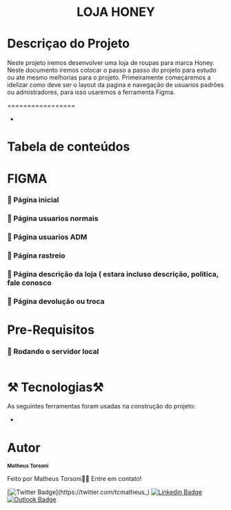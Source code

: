 <h1 align="center">LOJA HONEY</h1>

<h1>Descriçao do Projeto</h1>
<p>
  Neste projeto iremos desenvolver uma loja de roupas para marca Honey. Neste documento iremos colocar o passo a passo do projeto para estudo ou ate mesmo melhorias para o projeto.
  Primeiramente começaremos a idelizar como deve ser o layout da pagina e navegação de usuarios padrões ou admistradores, para isso usaremos a ferramenta Figma.
</p>


=================
<!--ts-->
* 
<!--te-->

Tabela de conteúdos
=================
<!--ts-->

<!--te-->



FIGMA
=================

<h3> 📌 Página inicial </h3>




<h3> 📌 Página usuarios normais </h3>

<h3> 📌 Página usuarios ADM </h3>

<h3> 📌 Página rastreio  </h3>

<h3> 📌 Página descrição da loja ( estara incluso descrição, politica, fale conosco </h3>

<h3> 📌 Página devolução ou troca  </h3>



Pre-Requisitos
=================


### 🎲 Rodando o servidor local

```bash

```

⚒️ Tecnologias⚒️ 
=================

As seguintes ferramentas foram usadas na construção do projeto:

- 


Autor
=================


 <sub><b>Matheus Torsoni</b></sub></a>

Feito por Matheus Torsoni👋🏽 Entre em contato!

[![Twitter Badge](https://img.shields.io/badge/-@tcmatheus-1ca0f1?style=flat-square&labelColor=1ca0f1&logo=twitter&logoColor=white&link=https://twitter.com/tcmatheus_)](https://twitter.com/tcmatheus_) [![Linkedin Badge](https://img.shields.io/badge/-Matheus-Torsoni?style=flat-square&logo=Linkedin&logoColor=white&link=https://www.linkedin.com/in/matheus-torsoni-b33957156/)](https://www.linkedin.com/in/matheus-torsoni-b33957156/) 
[![Outlook Badge](https://img.shields.io/badge/matheus_tcampos@hotmail.com-c14438?style=flat-square&logo=outlook&logoColor=white&link=mailto:matheus_tcampos@hotmail.com)](matheus_tcampos@hotmail.com)
